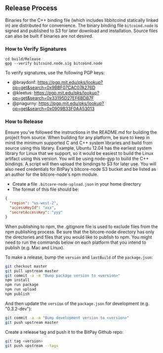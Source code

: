 ## Release Process

Binaries for the C++ binding file (which includes libbitcoind statically linked in) are distributed for convenience. The binary binding file `bitcoind.node` is signed and published to S3 for later download and installation. Source files can also be built if binaries are not desired.

### How to Verify Signatures

```
cd build/Release
gpg --verify bitcoind.node.sig bitcoind.node
```

To verify signatures, use the following PGP keys:

- @braydonf: https://pgp.mit.edu/pks/lookup?op=get&search=0x9BBF07CAC07A276D
- @kleetus: https://pgp.mit.edu/pks/lookup?op=get&search=0x33195D27EF6BDB7F
- @pnagurny: https://pgp.mit.edu/pks/lookup?op=get&search=0x0909B33F0AA53013

### How to Release

Ensure you've followed the instructions in the README.md for building the project from source. When building for any platform, be sure to keep in mind the minimum supported C and C++ system libraries and build from source using this library. Example, Ubuntu 12.04 has the earliest system library for Linux that we support, so it would be easiest to build the Linux artifact using this version. You will be using node-gyp to build the C++ bindings. A script will then upload the bindings to S3 for later use. You will also need credentials for BitPay's bitcore-node S3 bucket and be listed as an author for the bitcore-node's npm module.

- Create a file `.bitcore-node-upload.json` in your home directory
- The format of this file should be:

```json
{
  "region": "us-west-2",
  "accessKeyId": "xxx",
  "secretAccessKey": "yyy"
}
```

When publishing to npm, the .gitignore file is used to exclude files from the npm publishing process. Be sure that the bitcore-node directory has only the directories and files that you would like to publish to npm. You might need to run the commands below on each platform that you intend to publish (e.g. Mac and Linux).

To make a release, bump the `version` and `lastBuild` of the `package.json`:

```bash
git checkout master
git pull upstream master
git commit -a -m "Bump package version to <version>"
npm install
npm run package
npm run upload
npm publish
```

And then update the `version` of the `package.json` for development (e.g. "0.3.2-dev"):

```bash
git commit -a -m "Bump development version to <version>"
git push upstream master
```

Create a release tag and push it to the BitPay Github repo:

```bash
git tag <version>
git push upstream --tags
```
